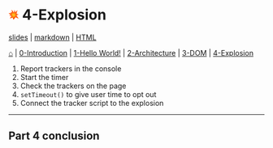<!-- paginate: true -->

# <img width="4%" src="../../extension/explode-tutorial-final/assets/img/explosion-icon.svg"> 4-Explosion

<span class="slides-small"><a href="../slides/4-explosion.html">slides</a> | <span class="slides-small"><a href="../markdown/4-explosion">markdown</a> | <a href="../www/4-explosion.html">HTML</a></span>

<span class="slides-small">[⌂](../../README.md) | [0-Introduction](0-introduction.html) | [1-Hello World!](1-hello-world.html) | [2-Architecture](2-architecture.html) | [3-DOM](3-dom.html) | [4-Explosion](4-explosion.html)</span>

<!--
Presentation comments ...
-->

1. Report trackers in the console
1. Start the timer
1. Check the trackers on the page
1. `setTimeout()` to give user time to opt out
1. Connect the tracker script to the explosion






---

## Part 4 conclusion





<!--

---

## TEMPLATE

<div class="twocolumn">
<div class="col">



</div>
<div class="col">



</div>
</div>


-->
